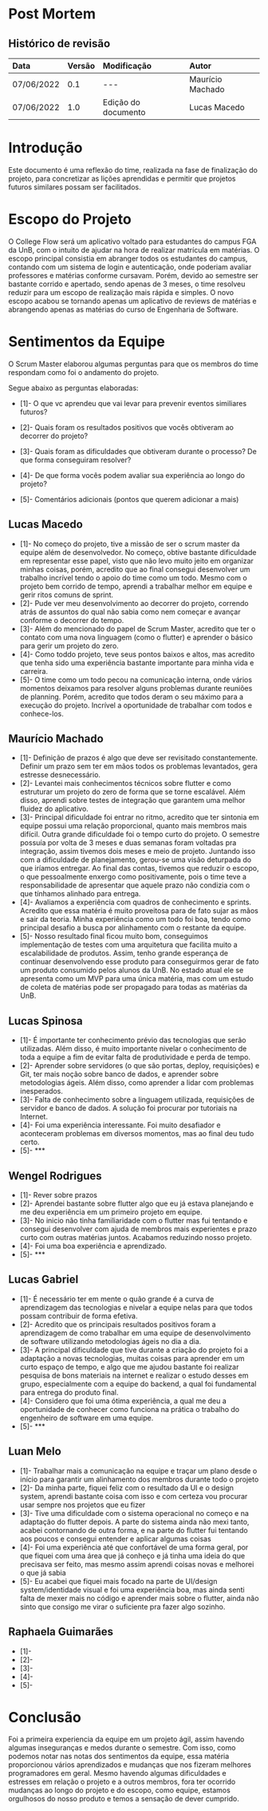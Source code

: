 # Post Mortem

## Histórico de revisão

| Data       | Versão | Modificação         | Autor            |
| :--------- | :----- | :------------------ | :--------------- |
| 07/06/2022 | 0.1    | ---                 | Maurício Machado |
| 07/06/2022 | 1.0    | Edição do documento | Lucas Macedo     |

# Introdução

Este documento é uma reflexão do time, realizada na fase de finalização do projeto, para concretizar as lições aprendidas e permitir que projetos futuros similares possam ser facilitados.

# Escopo do Projeto

O College Flow será um aplicativo voltado para estudantes do campus FGA da UnB, com o intuito de ajudar na hora de realizar matrícula em matérias. O escopo principal consistia em abranger todos os estudantes do campus, contando com um sistema de login e autenticação, onde poderiam avaliar professores e matérias conforme cursavam. Porém, devido ao semestre ser bastante corrido e apertado, sendo apenas de 3 meses, o time resolveu reduzir para um escopo de realização mais rápida e simples. O novo escopo acabou se tornando apenas um aplicativo de reviews de matérias e abrangendo apenas as matérias do curso de Engenharia de Software.

<!-- # Metodologia e Processo

Lorem ipsum dolor sit amet, consectetur adipiscing elit. Duis massa purus, finibus vel massa non, consectetur congue neque. In hac habitasse platea dictumst. Nam dolor est, condimentum in efficitur et, sagittis non sem. Nunc sed libero tempor, ornare lacus at, fringilla ante. Sed luctus eros nec purus commodo, vel maximus ipsum convallis. Aenean et nisi vitae nibh faucibus aliquam. Proin egestas nec tortor at blandit. Aenean mauris ex, tincidunt et imperdiet eu, mattis auctor eros.

# Tecnologias utilizadas

## Tecnologias utilizadas no backend

Lorem ipsum dolor sit amet, consectetur adipiscing elit. Duis massa purus, finibus vel massa non, consectetur congue neque. In hac habitasse platea dictumst. Nam dolor est, condimentum in efficitur et, sagittis non sem. Nunc sed libero tempor, ornare lacus at, fringilla ante. Sed luctus eros nec purus commodo, vel maximus ipsum convallis. Aenean et nisi vitae nibh faucibus aliquam. Proin egestas nec tortor at blandit. Aenean mauris ex, tincidunt et imperdiet eu, mattis auctor eros.

## Tecnologias utilizadas no frontend

Lorem ipsum dolor sit amet, consectetur adipiscing elit. Duis massa purus, finibus vel massa non, consectetur congue neque. In hac habitasse platea dictumst. Nam dolor est, condimentum in efficitur et, sagittis non sem. Nunc sed libero tempor, ornare lacus at, fringilla ante. Sed luctus eros nec purus commodo, vel maximus ipsum convallis. Aenean et nisi vitae nibh faucibus aliquam. Proin egestas nec tortor at blandit. Aenean mauris ex, tincidunt et imperdiet eu, mattis auctor eros.

## Tecnologias utilizadas na configuração dos ambientes

Lorem ipsum dolor sit amet, consectetur adipiscing elit. Duis massa purus, finibus vel massa non, consectetur congue neque. In hac habitasse platea dictumst. Nam dolor est, condimentum in efficitur et, sagittis non sem. Nunc sed libero tempor, ornare lacus at, fringilla ante. Sed luctus eros nec purus commodo, vel maximus ipsum convallis. Aenean et nisi vitae nibh faucibus aliquam. Proin egestas nec tortor at blandit. Aenean mauris ex, tincidunt et imperdiet eu, mattis auctor eros. -->

# Sentimentos da Equipe

O Scrum Master elaborou algumas perguntas para que os membros do time respondam como foi o andamento do projeto.

Segue abaixo as perguntas elaboradas:

- [1]- O que vc aprendeu que vai levar para prevenir eventos similiares futuros?

- [2]- Quais foram os resultados positivos que vocês obtiveram ao decorrer do projeto?

- [3]- Quais foram as dificuldades que obtiveram durante o processo? De que forma conseguiram resolver?

- [4]- De que forma vocês podem avaliar sua experiência ao longo do projeto?

- [5]- Comentários adicionais (pontos que querem adicionar a mais)

## Lucas Macedo

- [1]- No começo do projeto, tive a missão de ser o scrum master da equipe além de desenvolvedor. No começo, obtive bastante dificuldade em representar esse papel, visto que não levo muito jeito em organizar minhas coisas, porém, acredito que ao final consegui desenvolver um trabalho incrível tendo o apoio do time como um todo. Mesmo com o projeto bem corrido de tempo, aprendi a trabalhar melhor em equipe e gerir ritos comuns de sprint.
- [2]- Pude ver meu desenvolvimento ao decorrer do projeto, correndo atrás de assuntos do qual não sabia como nem começar e avançar conforme o decorrer do tempo.
- [3]- Além do mencionado do papel de Scrum Master, acredito que ter o contato com uma nova linguagem (como o flutter) e aprender o básico para gerir um projeto do zero.
- [4]- Como toddo projeto, teve seus pontos baixos e altos, mas acredito que tenha sido uma experiência bastante importante para minha vida e carreira.
- [5]- O time como um todo pecou na comunicação interna, onde vários momentos deixamos para resolver alguns problemas durante reuniões de planning. Porém, acredito que todos deram o seu máximo para a execução do projeto. Incrível a oportunidade de trabalhar com todos e conhece-los.

## Maurício Machado

- [1]- Definição de prazos é algo que deve ser revisitado constantemente. Definir um prazo sem ter em mãos todos os problemas levantados, gera estresse desnecessário.
- [2]- Levantei mais conhecimentos técnicos sobre flutter e como estruturar um projeto do zero de forma que se torne escalável. Além disso, aprendi sobre testes de integração que garantem uma melhor fluidez do aplicativo.
- [3]- Principal dificuldade foi entrar no ritmo, acredito que ter sintonia em equipe possui uma relação proporcional, quanto mais membros mais difícil. Outra grande dificuldade foi o tempo curto do projeto. O semestre possuía por volta de 3 meses e duas semanas foram voltadas pra integração, assim tivemos dois meses e meio de projeto. Juntando isso com a dificuldade de planejamento, gerou-se uma visão deturpada do que iríamos entregar. Ao final das contas, tivemos que reduzir o escopo, o que pessoalmente enxergo como positivamente, pois o time teve a responsabilidade de apresentar que aquele prazo não condizia com o que tínhamos alinhado para entrega.
- [4]- Avaliamos a experiência com quadros de conhecimento e sprints. Acredito que essa matéria é muito proveitosa para de fato sujar as mãos e sair da teoria. Minha experiência como um todo foi boa, tendo como principal desafio a busca por alinhamento com o restante da equipe.
- [5]- Nosso resultado final ficou muito bom, conseguimos implementação de testes com uma arquitetura que facilita muito a escalabilidade de produtos. Assim, tenho grande esperança de continuar desenvolvendo esse produto para conseguirmos gerar de fato um produto consumido pelos alunos da UnB. No estado atual ele se apresenta como um MVP para uma única matéria, mas com um estudo de coleta de matérias pode ser propagado para todas as matérias da UnB.

## Lucas Spinosa

- [1]- É importante ter conhecimento prévio das tecnologias que serão utilizadas. Além disso, é muito importante nivelar o conhecimento de toda a equipe a fim de evitar falta de produtividade e perda de tempo.
- [2]- Aprender sobre servidores (o que são portas, deploy, requisições) e Git, ter mais noção sobre banco de dados, e aprender sobre metodologias ágeis. Além disso, como aprender a lidar com problemas inesperados.
- [3]- Falta de conhecimento sobre a linguagem utilizada, requisições de servidor e banco de dados. A solução foi procurar por tutoriais na Internet.
- [4]- Foi uma experiência interessante. Foi muito desafiador e aconteceram problemas em diversos momentos, mas ao final deu tudo certo.
- [5]- \*\*\*

## Wengel Rodrigues

- [1]- Rever sobre prazos
- [2]- Aprendei bastante sobre flutter algo que eu já estava planejando e me deu experiência em um primeiro projeto em equipe.
- [3]- No inicio não tinha familiaridade com o flutter mas fui tentando e consegui desenvolver com ajuda de membros mais experientes e prazo curto com outras matérias juntos. Acabamos reduzindo nosso projeto.
- [4]- Foi uma boa experiência e aprendizado.
- [5]- \*\*\*

## Lucas Gabriel

- [1]- É necessário ter em mente o quão grande é a curva de aprendizagem das tecnologias e nivelar a equipe nelas para que todos possam contribuir de forma efetiva.
- [2]- Acredito que os principais resultados positivos foram a aprendizagem de como trabalhar em uma equipe de desenvolvimento de software utilizando metodologias ágeis no dia a dia.
- [3]- A principal dificuldade que tive durante a criação do projeto foi a adaptação a novas tecnologias, muitas coisas para aprender em um curto espaço de tempo, e algo que me ajudou bastante foi realizar pesquisa de bons materiais na internet e realizar o estudo desses em grupo, especialmente com a equipe do backend, a qual foi fundamental para entrega do produto final.
- [4]- Considero que foi uma ótima experiência, a qual me deu a oportunidade de conhecer como funciona na prática o trabalho do engenheiro de software em uma equipe.
- [5]- \*\*\*

## Luan Melo

- [1]- Trabalhar mais a comunicação na equipe e traçar um plano desde o início para garantir um alinhamento dos membros durante todo o projeto
- [2]- Da minha parte, fiquei feliz com o resultado da UI e o design system, aprendi bastante coisa com isso e com certeza vou procurar usar sempre nos projetos que eu fizer
- [3]- Tive uma dificuldade com o sistema operacional no começo e na adaptação do flutter depois. A parte do sistema ainda não mexi tanto, acabei contornando de outra forma, e na parte do flutter fui tentando aos poucos e consegui entender e aplicar algumas coisas
- [4]- Foi uma experiência até que confortável de uma forma geral, por que fiquei com uma área que já conheço e já tinha uma ideia do que precisava ser feito, mas mesmo assim aprendi coisas novas e melhorei o que já sabia
- [5]- Eu acabei que fiquei mais focado na parte de UI/design system/identidade visual e foi uma experiência boa, mas ainda senti falta de mexer mais no código e aprender mais sobre o flutter, ainda não sinto que consigo me virar o suficiente pra fazer algo sozinho.

## Raphaela Guimarães

- [1]-
- [2]-
- [3]-
- [4]-
- [5]-

# Conclusão

Foi a primeira experiencia da equipe em um projeto ágil, assim havendo algumas inseguranças e medos durante o semestre. Com isso, como podemos notar nas notas dos sentimentos da equipe, essa matéria proporcionou vários aprendizados e mudanças que nos fizeram melhores programadores em geral. Mesmo havendo algumas dificuldades e estresses em relação o projeto e a outros membros, fora ter ocorrido mudanças ao longo do projeto e do escopo, como equipe, estamos orgulhosos do nosso produto e temos a sensação de dever cumprido.
